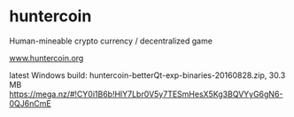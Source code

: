 huntercoin
==========

Human-mineable crypto currency / decentralized game

www.huntercoin.org

latest Windows build:
huntercoin-betterQt-exp-binaries-20160828.zip, 30.3 MB
https://mega.nz/#!CY0i1B6b!HlY7Lbr0V5y7TESmHesX5Kg3BQVYyG6gN6-0QJ6nCmE

